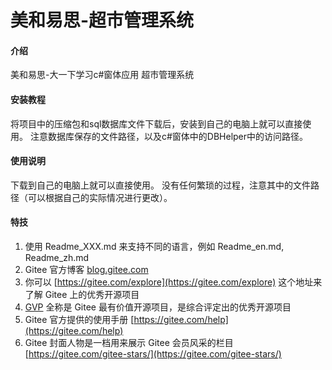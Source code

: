 # 美和易思-超市管理系统

#### 介绍
美和易思-大一下学习c#窗体应用  超市管理系统


#### 安装教程

将项目中的压缩包和sql数据库文件下载后，安装到自己的电脑上就可以直接使用。
注意数据库保存的文件路径，以及c#窗体中的DBHelper中的访问路径。

#### 使用说明

下载到自己的电脑上就可以直接使用。
没有任何繁琐的过程，注意其中的文件路径（可以根据自己的实际情况进行更改）。


#### 特技

1.  使用 Readme\_XXX.md 来支持不同的语言，例如 Readme\_en.md, Readme\_zh.md
2.  Gitee 官方博客 [blog.gitee.com](https://blog.gitee.com)
3.  你可以 [https://gitee.com/explore](https://gitee.com/explore) 这个地址来了解 Gitee 上的优秀开源项目
4.  [GVP](https://gitee.com/gvp) 全称是 Gitee 最有价值开源项目，是综合评定出的优秀开源项目
5.  Gitee 官方提供的使用手册 [https://gitee.com/help](https://gitee.com/help)
6.  Gitee 封面人物是一档用来展示 Gitee 会员风采的栏目 [https://gitee.com/gitee-stars/](https://gitee.com/gitee-stars/)
